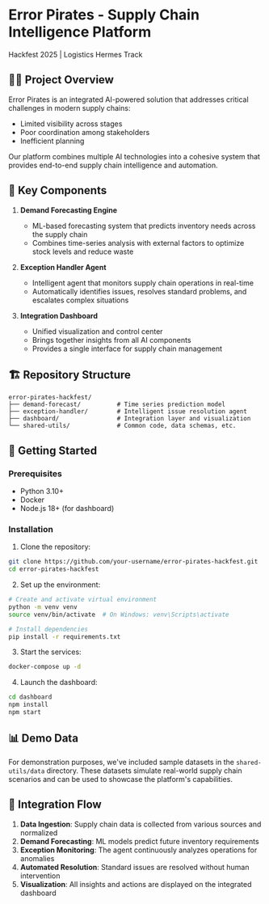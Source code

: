 # Error Pirates - Supply Chain Intelligence Platform
Hackfest 2025 | Logistics Hermes Track

## 🏴‍☠️ Project Overview
Error Pirates is an integrated AI-powered solution that addresses critical challenges in modern supply chains:

- Limited visibility across stages
- Poor coordination among stakeholders
- Inefficient planning

Our platform combines multiple AI technologies into a cohesive system that provides end-to-end supply chain intelligence and automation.

## 🧠 Key Components
1. **Demand Forecasting Engine**
   - ML-based forecasting system that predicts inventory needs across the supply chain
   - Combines time-series analysis with external factors to optimize stock levels and reduce waste

2. **Exception Handler Agent**
   - Intelligent agent that monitors supply chain operations in real-time
   - Automatically identifies issues, resolves standard problems, and escalates complex situations

3. **Integration Dashboard**
   - Unified visualization and control center
   - Brings together insights from all AI components
   - Provides a single interface for supply chain management

## 🏗️ Repository Structure
```
error-pirates-hackfest/
├── demand-forecast/          # Time series prediction model
├── exception-handler/        # Intelligent issue resolution agent
├── dashboard/                # Integration layer and visualization
└── shared-utils/             # Common code, data schemas, etc.
```

## 🚀 Getting Started

### Prerequisites
- Python 3.10+
- Docker
- Node.js 18+ (for dashboard)

### Installation

1. Clone the repository:
```bash
git clone https://github.com/your-username/error-pirates-hackfest.git
cd error-pirates-hackfest
```

2. Set up the environment:
```bash
# Create and activate virtual environment
python -m venv venv
source venv/bin/activate  # On Windows: venv\Scripts\activate

# Install dependencies
pip install -r requirements.txt
```

3. Start the services:
```bash
docker-compose up -d
```

4. Launch the dashboard:
```bash
cd dashboard
npm install
npm start
```

## 📊 Demo Data
For demonstration purposes, we've included sample datasets in the `shared-utils/data` directory. These datasets simulate real-world supply chain scenarios and can be used to showcase the platform's capabilities.

## 🔄 Integration Flow
1. **Data Ingestion**: Supply chain data is collected from various sources and normalized
2. **Demand Forecasting**: ML models predict future inventory requirements
3. **Exception Monitoring**: The agent continuously analyzes operations for anomalies
4. **Automated Resolution**: Standard issues are resolved without human intervention
5. **Visualization**: All insights and actions are displayed on the integrated dashboard